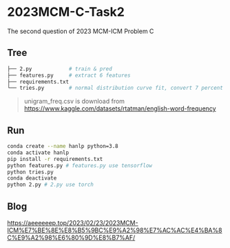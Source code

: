 # 2023MCM-C-Task2
The second question of 2023 MCM-ICM Problem C

## Tree

```bash
├── 2.py			# train & pred
├── features.py		# extract 6 features
├── requirements.txt
└── tries.py		# normal distribution curve fit, convert 7 percent features into 2 features
```

> unigram_freq.csv is download from https://www.kaggle.com/datasets/rtatman/english-word-frequency 

## Run

```bash
conda create --name hanlp python=3.8
conda activate hanlp
pip install -r requirements.txt
python features.py # features.py use tensorflow
python tries.py
conda deactivate
python 2.py # 2.py use torch
```

## Blog

https://aeeeeeep.top/2023/02/23/2023MCM-ICM%E7%BE%8E%E8%B5%9BC%E9%A2%98%E7%AC%AC%E4%BA%8C%E9%A2%98%E6%80%9D%E8%B7%AF/
